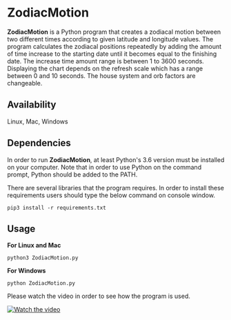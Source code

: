 # ZodiacMotion

**ZodiacMotion** is a Python program that creates a zodiacal motion between two different times according to given latitude and longitude values. The program calculates the zodiacal positions repeatedly by adding the amount of time increase to the starting date until it becomes equal to the finishing date. The increase time amount range is between 1 to 3600 seconds. Displaying the chart depends on the refresh scale which has a range between 0 and 10 seconds. The house system and orb factors are changeable.

## Availability

Linux, Mac, Windows

## Dependencies

In order to run **ZodiacMotion**, at least Python's 3.6 version must be installed on your computer. Note that in order to use Python on the command prompt, Python should be added to the PATH.

There are several libraries that the program requires. In order to install these requirements users should type the below command on console window.

```
pip3 install -r requirements.txt
```

## Usage

**For Linux and Mac**

```
python3 ZodiacMotion.py
```

**For Windows**
```
python ZodiacMotion.py
```

Please watch the video in order to see how the program is used.

[![Watch the video](https://user-images.githubusercontent.com/29302909/75923566-690f8c80-5e76-11ea-9f25-2a667d44e286.png)](https://www.youtube.com/watch?v=64TfWWOfTmw&vq=hd720)
